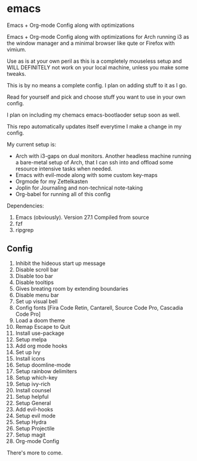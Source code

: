 # emacs
Emacs + Org-mode Config along with optimizations

Emacs + Org-mode Config along with optimizations for Arch running i3 as the window manager and a minimal browser like qute or Firefox with vimium.

Use as is at your own peril as this is a completely mouseless setup and WILL DEFINITELY not work on your local machine, unless you make some tweaks.

This is by no means a complete config. I plan on adding stuff to it as I go.

Read for yourself and pick and choose stuff you want to use in your own config.

I plan on including my chemacs emacs-bootlaoder setup soon as well.

This repo automatically updates itself everytime I make a change in my config.

My current setup is:
- Arch with i3-gaps on dual monitors. Another headless machine running a bare-metal setup of Arch, that I can ssh into and offload some resource intensive tasks when needed.
- Emacs with evil-mode along with some custom key-maps
- Orgmode for my Zettelkasten
- Joplin for Journaling and non-technical note-taking
- Org-babel for running all of this config

Dependencies:

1. Emacs (obviously). Version 27.1
   Compiled from source
2. fzf
3. ripgrep

## Config

1. Inhibit the hideous start up message
2. Disable scroll bar
3. Disable too bar 
4. Disable tooltips
5. Gives breating room by extending boundaries
6. Disable menu bar
7. Set up visual bell
8. Config fonts [Fira Code Retin, Cantarell, Source Code Pro, Cascadia Code Pro]
9. Load a doom theme
10. Remap Escape to Quit
11. Install use-package
12. Setup melpa
13. Add org mode hooks
14. Set up Ivy
15. Install icons
16. Setup doomline-mode
17. Setup rainbow delimiters
18. Setup which-key
19. Setup ivy-rich
20. Install counsel
21. Setup helpful
22. Setup General
23. Add evil-hooks
24. Setup evil mode
25. Setup Hydra
26. Setup Projectile
27. Setup magit
28. Org-mode Config

There's more to come.

